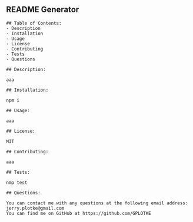 ## README Generator

    ## Table of Contents:
    - Description
    - Installation
    - Usage
    - License
    - Contributing
    - Tests
    - Questions

    ## Description:

    aaa

    ## Installation:

    npm i

    ## Usage:

    aaa

    ## License:

    MIT

    ## Contributing:

    aaa

    ## Tests:

    nmp test

    ## Questions:

    You can contact me with any questions at the following email address: jerry.plotke@gmail.com
    You can find me on GitHub at https://github.com/GPLOTKE
